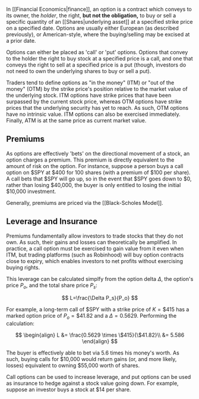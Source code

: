 In [[Financial Economics|finance]], an option is a contract which conveys to its owner, the *holder*, the right, **but not the obligation,** to buy or sell a specific quantity of an [[Shares|underlying asset]] at a specified strike price on a specified date. Options are usually either European (as described previously), or American-style, where the buying/selling may be excised at a prior date.

Options can either be placed as 'call' or 'put' options. Options that convey to the holder the right to buy stock at a specified price is a call, and one that conveys the right to sell at a specified price is a put (though, investors do not need to own the underlying shares to buy or sell a put).

Traders tend to define options as "in the money" (ITM) or "out of the money" (OTM) by the strike price's position relative to the market value of the underlying stock. ITM options have strike prices that have been surpassed by the current stock price, whereas OTM options have strike prices that the underlying security has yet to reach. As such, OTM options have no intrinsic value. ITM options can also be exercised immediately. Finally, ATM is at the same price as current market value.

## Premiums

As options are effectively 'bets' on the directional movement of a stock, an option charges a premium. This premium is directly equivalent to the amount of risk on the option. For instance, suppose a person buys a call option on $SPY at $400 for 100 shares (with a premium of $100 per share). A call bets that $SPY will go up, so in the event that $SPY goes down to $0, rather than losing $40,000, the buyer is only entitled to losing the initial $10,000 investment.

Generally, premiums are priced via the [[Black-Scholes Model]].

## Leverage and Insurance

Premiums fundamentally allow investors to trade stocks that they do not own. As such, their gains and losses can theoretically be amplified. In practice, a call option must be exercised to gain value from it even when ITM, but trading platforms (such as Robinhood) will buy option contracts close to expiry, which enables investors to net profits without exercising buying rights.

This leverage can be calculated simplfy from the option delta $\Delta$, the option's price $P_o$, and the total share price $P_s$:

$$
L=\frac{\Delta P_s}{P_o}
$$

For example, a long-term call of $SPY with a strike price of $K=\$415$ has a marked option price of $P_o=\$41.82$ and a $\Delta=0.5629$. Performing the calculation:

$$
\begin{align}
L &= \frac{0.5629 \times \$415}{\$41.82}\\
&= 5.586
\end{align}
$$

The buyer is effectively able to bet via 5.6 times his money's worth. As such, buying calls for $10,000 would return gains (or, and more likely, losses) equivalent to owning $55,000 worth of shares.

Call options can be used to increase leverage, and put options can be used as insurance to hedge against a stock value going down. For example, suppose an investor buys a stock at $14 per share.